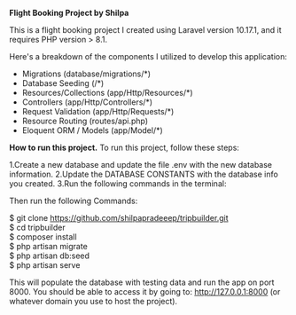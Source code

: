 <b>Flight Booking Project by Shilpa</b>

This is a flight booking project I created using Laravel version 10.17.1, and it requires PHP version > 8.1.

Here's a breakdown of the components I utilized to develop this application:

<ul>
    <li>Migrations (database/migrations/*)</li>
    <li>Database Seeding (/*)</li>
    <li>Resources/Collections (app/Http/Resources/*)</li>
    <li>Controllers (app/Http/Controllers/*)</li>
    <li>Request Validation (app/Http/Requests/*)</li>
    <li>Resource Routing (routes/api.php)</li>
    <li>Eloquent ORM / Models (app/Model/*)</li>
</ul>

<b>How to run this project.</b>
To run this project, follow these steps:

1.Create a new database and update the file .env with the new database information.
2.Update the DATABASE CONSTANTS with the database info you created.
3.Run the following commands in the terminal:

Then run the following Commands:

$ git clone https://github.com/shilpapradeeep/tripbuilder.git    
$ cd tripbuilder    
$ composer install    
$ php artisan migrate    
$ php artisan db:seed    
$ php artisan serve

This will populate the database with testing data and run the app on port 8000. You should be able to access it by going to: http://127.0.0.1:8000 (or whatever domain you use to host the project).
